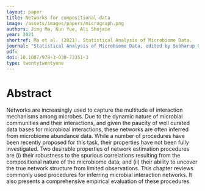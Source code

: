 ```yaml
---
layout: paper
title: Networks for compositional data
image: /assets/images/papers/micrograph.png
authors: Jing Ma, Kun Yue, Ali Shojaie 
year: 2021
shortref: Ma et al. (2021). Statistical Analysis of Microbiome Data.
journal: "Statistical Analysis of Microbiome Data, edited by Subharup Guha, Somnath Datta. Springer"
pdf: 
doi: 10.1007/978-3-030-73351-3
type: twentytwentyone
---
```


# Abstract

Networks are increasingly used to capture the multitude of interaction mechanisms among microbes. Due to the dynamic nature of microbial communities and their interactions, and given the paucity of well curated data bases for microbioal interactions, these networks are often inferred from microbiome abundance data. While a number of procedures have been recently proposed for this task, their properties have not been fully investigated. Two desirable properties of network estimation procedures are (i) their robustness to the spurious correlations resulting from the compositional nature of the microbiome data; and (ii) their ability to uncover the true network structure from limited observations. This chapter reviews commonly used procedures for inferring microbial interaction networks. It also presents a comprehensive empirical evaluation of these procedures.




